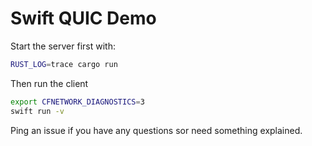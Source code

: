 # Swift QUIC Demo
Start the server first with:
```sh
RUST_LOG=trace cargo run
```

Then run the client
```sh
export CFNETWORK_DIAGNOSTICS=3
swift run -v
```

Ping an issue if you have any questions sor need something explained.
